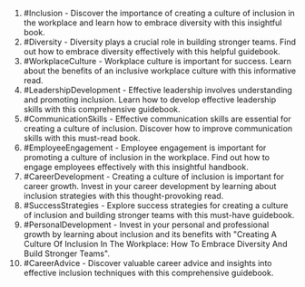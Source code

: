 1. #Inclusion - Discover the importance of creating a culture of inclusion in the workplace and learn how to embrace diversity with this insightful book.
2. #Diversity - Diversity plays a crucial role in building stronger teams. Find out how to embrace diversity effectively with this helpful guidebook.
3. #WorkplaceCulture - Workplace culture is important for success. Learn about the benefits of an inclusive workplace culture with this informative read.
4. #LeadershipDevelopment - Effective leadership involves understanding and promoting inclusion. Learn how to develop effective leadership skills with this comprehensive guidebook.
5. #CommunicationSkills - Effective communication skills are essential for creating a culture of inclusion. Discover how to improve communication skills with this must-read book.
6. #EmployeeEngagement - Employee engagement is important for promoting a culture of inclusion in the workplace. Find out how to engage employees effectively with this insightful handbook.
7. #CareerDevelopment - Creating a culture of inclusion is important for career growth. Invest in your career development by learning about inclusion strategies with this thought-provoking read.
8. #SuccessStrategies - Explore success strategies for creating a culture of inclusion and building stronger teams with this must-have guidebook.
9. #PersonalDevelopment - Invest in your personal and professional growth by learning about inclusion and its benefits with "Creating A Culture Of Inclusion In The Workplace: How To Embrace Diversity And Build Stronger Teams".
10. #CareerAdvice - Discover valuable career advice and insights into effective inclusion techniques with this comprehensive guidebook.
